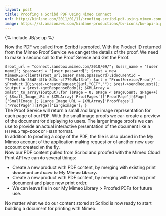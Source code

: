 ```yaml
---
layout: post
title: Proofing a Scribd PDF Using Mimeo Connect
url: http://kinlane.com/2011/01/11/proofing-scribd-pdf-using-mimeo-connect/
image: https://s3.amazonaws.com/kinlane-productions/bw-icons/bw-api-a.png
---
```

{% include JB/setup %}
<p>
     Now the PDF we pulled from Scribd is proofed. With the Product ID returned from the Mimeo Proof Service we can get the details of the proof. We need to make a second call to the Proof Service and Get the Proof.
</p>
<div class="c1">
     <code>$root_url = "connect.sandbox.mimeo.com/2010/09/"; $user_name = "[user name]"; $password = "[user password]"; $rest = new MimeoRESTclient($root_url,$user_name,$password);$documentId = "702e6c5b-35d8-4ffb-8d3c-cf779d9a13eb"; $url = "ProofService/Proof/" . $Product_ID;</code><code>$rest-&gt;createRequest($url,"GET",""); $rest-&gt;sendRequest(); $output = $rest-&gt;getResponseBody(); $XMLArray = xmlstr_to_array($output);</code><code>for ($Page = 0; $Page &lt; $PageCount; $Page++) { $Small_Image_URL = $XMLArray['ProofPages']['ProofPage'][$Page]['SmallImage']; $Large_Image_URL = $XMLArray['ProofPages']['ProofPage'][$Page]['LargeImage']; }</code>
</div>
<div id="_mcePaste">
     The Proof Service will return a small and large image representation for each page of our PDF. With the small image proofs we can create a preview of the document for displaying to users. The larger image proofs we can use to provide an actual interactive presentation of the document like a HTML5 flip-book or Flash format.
</div>
<div id="_mcePaste">
     In addition to proofing a copy of the PDF, the file is also placed in the My Mimeo account of the application making request or of another new user account created on the fly.
</div>
<div id="_mcePaste">
     Now our PDF content pulled from Scribd and proofed with the Mimeo Cloud Print API we can do several things:
</div>
<div id="_mcePaste">
     <ul class="mainlist">
          <li>Create a new product with PDF content, by merging with existing print document and save to My Mimeo Library.
          </li>
          <li>Create a new product with PDF content, by merging with existing print document and place new print order.
          </li>
          <li>We can leave file in our My Mimeo Library &gt; Proofed PDFs for future use.
          </li>
     </ul>
</div>
<div id="_mcePaste">
     No matter what we do our content stored at Scribd is now ready to start building a document for printing with Mimeo.
</div>